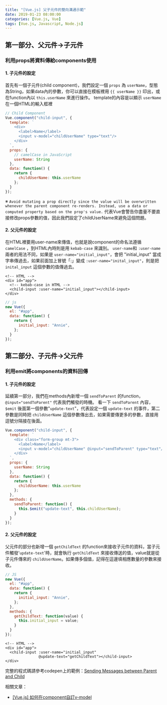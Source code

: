 ```yaml
---
title: "[Vue.js] 父子元件的雙向溝通示範"
date: 2019-01-23 08:00:00
categories: [Vue.js, Vue]
tags: [Vue.js, Javascript, Node.js]
---
```

## 第一部分、父元件→子元件
### 利用props將資料傳給components使用
#### 1. 子元件的設定
首先有一個子元件(child component)，我們設定一個 `props` 為 `userName`，型態為String，如果data內的參數，你可以直接在模板裡用 `{{ userName }}` 印出，或在function內以 `this.userName` 來進行操作。
template的內容是以顯示 `userName` 在一個HTML的輸入框裡
```javascript
// Child Component
Vue.component("child-input", {
  template: `
    <div>
      <label>Name</label>
      <input v-model="childUserName" type="text"/>
    </div>
  `,
  props: {
    // camelCase in JavaScript
    userName: String
  },
  data: function() {
    return {
      childUserName: this.userName
    };
  }
});
```
※ `Avoid mutating a prop directly since the value will be overwritten whenever the parent component re-renders. Instead, use a data or computed property based on the prop's value.` 代表Vue會警告你盡量不要直接修改props參數的值，因此我們設定了childUserName來避免這個問題。

#### 2. 父元件的設定
在HTML裡要用user-name來傳值，也就是說component的命名法遵循 `camelCase` ，到HTML內時則是用 `kebab-case` 來識別。
`user-name`和 `:user-name` 兩者的用法不同，如果是 `user-name="initial_input"`，會把 "initial_input" 當成字串傳過去，如果前面加上冒號「:」變成 `:user-name="inital_input"`，則是把 `inital_input` 這個參數的值傳過去。
```vue
<!-- HTML -->
<div id="app">
  <!-- kebab-case in HTML -->
  <child-input :user-name="initial_input"></child-input>
</div>
```
```javascript
// js
new Vue({
  el: "#app",
  data: function() {
    return {
      initial_input: "Annie",
    };
  }
});
```


## 第二部分、子元件→父元件
### 利用emit將components的資料回傳
#### 1. 子元件的設定
延續第一部分，我們在methods內新增一個 `sendToParent` 的function，`@input="sendToParent"` 代表我們觸發的時機。
看一下 `sendToParent` 內容，`$emit` 後面第一個參數"`update-text`"，代表設定一個 `update-text` 的事件，第二參數是同時把 `childUserName` 這個參數傳出去，如果需要傳更多的參數，直接用逗號分隔接在後面。
```javascript
Vue.component("child-input", {
  template: `
    <div class="form-group mt-3">
      <label>Name</label>
      <input v-model="childUserName" @input="sendToParent" type="text"/>
    </div>
  `,
  props: {
    userName: String
  },
  data: function() {
    return {
      childUserName: this.userName
    };
  },
  methods: {
    sendToParent: function() {
      this.$emit("update-text", this.childUserName);
    }
  }
});
```

#### 2. 父元件的設定
父元件的部分也新增一個 `getChildText` 的function來接收子元件的資料，當子元件觸發'`update-text`'時，就會執行 `getChildText` 來接收傳送的值，value就是從子元件傳來的 `childUserName`。如果傳多個值，記得在這邊填相應數量的參數來接收。
```javascript
// JS
new Vue({
  el: "#app",
  data: function() {
    return {
      initial_input: "Annie",
    };
  },
  methods: {
    getChildText: function(value) {
      this.initial_input = value;
    }
  }
});
```
```vue
<!-- HTML -->
<div id="app">
  <child-input :user-name="initial_input" 
               @update-text="getChildText"></child-input>
</div>
```


完整的程式碼請參考codepen上的範例：[Sending Messages between Parent and Child](https://codepen.io/chenuin/pen/LqEvyM)

相關文章：
 - [[Vue.js] 如何在component自訂v-model](https://chenuin.blogspot.com/2019/05/vue-component-v-model.html)
